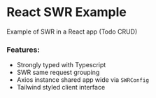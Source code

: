 # React SWR Example

Example of SWR in a React app (Todo CRUD)

### Features:

- Strongly typed with Typescript
- SWR same request grouping
- Axios instance shared app wide via `SWRConfig`
- Tailwind styled client interface
